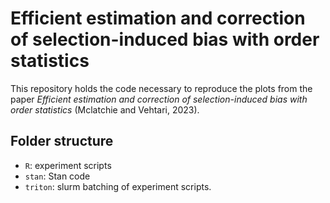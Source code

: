 # Efficient estimation and correction of selection-induced bias with order statistics

This repository holds the code necessary to reproduce the plots from the paper _Efficient estimation and correction of selection-induced bias with order statistics_ (Mclatchie and Vehtari, 2023).

## Folder structure

- `R`: experiment scripts
- `stan`: Stan code 
- `triton`: slurm batching of experiment scripts.
